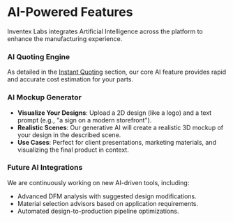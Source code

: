 # AI-Powered Features

Inventex Labs integrates Artificial Intelligence across the platform to enhance the manufacturing experience.

### AI Quoting Engine
As detailed in the [Instant Quoting](instant-quoting.md) section, our core AI feature provides rapid and accurate cost estimation for your parts.

### AI Mockup Generator
- **Visualize Your Designs**: Upload a 2D design (like a logo) and a text prompt (e.g., "a sign on a modern storefront").
- **Realistic Scenes**: Our generative AI will create a realistic 3D mockup of your design in the described scene.
- **Use Cases**: Perfect for client presentations, marketing materials, and visualizing the final product in context.

### Future AI Integrations
We are continuously working on new AI-driven tools, including:
-   Advanced DFM analysis with suggested design modifications.
-   Material selection advisors based on application requirements.
-   Automated design-to-production pipeline optimizations.
